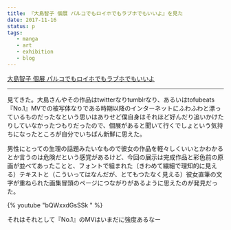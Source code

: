 ```yaml
---
title: 『大島智子 個展 パルコでもロイホでもラブホでもいいよ』を見た
date: 2017-11-16
status: p
tags:
   - manga
   - art
   - exhibition
   - blog
---
```


[大島智子 個展 パルコでもロイホでもラブホでもいいよ](http://demoiiyo.tomoko-oshima.com/)

---

見てきた。大島さんやその作品はtwitterなりtumblrなり、あるいはtofubeats『No.1』MVでの被写体なりである時期以降のインターネットにふわふわと漂っているものだったなという思いはありせど僕自身はそれほど好んだり追いかけたりしていなかったつもりだったので、個展があると聞いて行くでしょという気持ちになったところが自分でいちばん新鮮に思えた。

男性にとっての生理の話題みたいなもので彼女の作品を軽々しくいいとかわかるとか言うのは危険だという感覚があるけど、今回の展示は完成作品と彩色前の原画が並べてあったことと、フォントで組まれた（きわめて繊細で理知的に見える）テキストと（こういってはなんだが、とてもつたなく見える）彼女直筆の文字が重ねられた画集冒頭のページにつながりがあるように思えたのが発見だった。

{% youtube "bQWxxdGsSSk " %}

それはそれとして『No.1』のMVはいまだに強度あるなー
